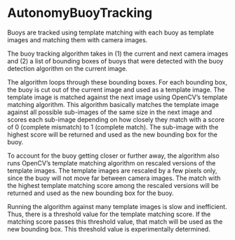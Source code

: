 # AutonomyBuoyTracking

Buoys are tracked using template matching with each buoy as template images and matching
them with camera images.

The buoy tracking algorithm takes in (1) the current and next camera images and (2) a list of
bounding boxes of buoys that were detected with the buoy detection algorithm on the current
image.

The algorithm loops through these bounding boxes. For each bounding box, the buoy is cut out
of the current image and used as a template image. The template image is matched against the
next image using OpenCV’s template matching algorithm. This algorithm basically matches the
template image against all possible sub-images of the same size in the next image and scores
each sub-image depending on how closely they match with a score of 0 (complete mismatch) to
1 (complete match). The sub-image with the highest score will be returned and used as the new
bounding box for the buoy.

To account for the buoy getting closer or further away, the algorithm also runs OpenCV’s
template matching algorithm on rescaled versions of the template images. The template images
are rescaled by a few pixels only, since the buoy will not move far between camera images. The
match with the highest template matching score among the rescaled versions will be returned
and used as the new bounding box for the buoy.

Running the algorithm against many template images is slow and inefficient. Thus, there is a
threshold value for the template matching score. If the matching score passes this threshold
value, that match will be used as the new bounding box. This threshold value is experimentally
determined.

